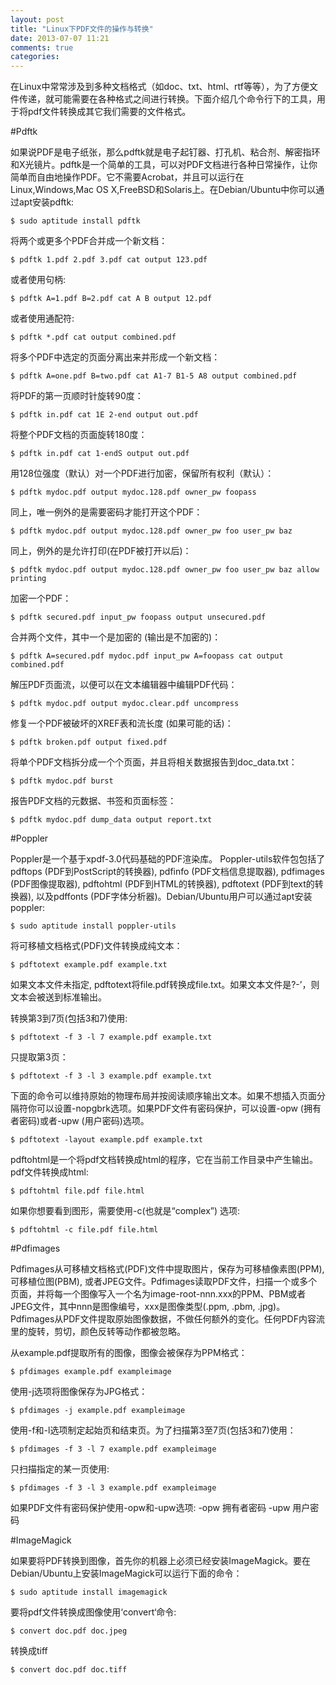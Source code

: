 ```yaml
---
layout: post
title: "Linux下PDF文件的操作与转换"
date: 2013-07-07 11:21
comments: true
categories: 
---
```

在Linux中常常涉及到多种文档格式（如doc、txt、html、rtf等等），为了方便文件传递，就可能需要在各种格式之间进行转换。下面介绍几个命令行下的工具，用于将pdf文件转换成其它我们需要的文件格式。

#Pdftk

如果说PDF是电子纸张，那么pdftk就是电子起钉器、打孔机、粘合剂、解密指环和X光镜片。pdftk是一个简单的工具，可以对PDF文档进行各种日常操作，让你简单而自由地操作PDF。它不需要Acrobat，并且可以运行在Linux,Windows,Mac OS X,FreeBSD和Solaris上。在Debian/Ubuntu中你可以通过apt安装pdftk:

    $ sudo aptitude install pdftk

将两个或更多个PDF合并成一个新文档：

    $ pdftk 1.pdf 2.pdf 3.pdf cat output 123.pdf

或者使用句柄:

    $ pdftk A=1.pdf B=2.pdf cat A B output 12.pdf

或者使用通配符:

    $ pdftk *.pdf cat output combined.pdf

将多个PDF中选定的页面分离出来并形成一个新文档：

    $ pdftk A=one.pdf B=two.pdf cat A1-7 B1-5 A8 output combined.pdf

将PDF的第一页顺时针旋转90度：

    $ pdftk in.pdf cat 1E 2-end output out.pdf

将整个PDF文档的页面旋转180度：

    $ pdftk in.pdf cat 1-endS output out.pdf

用128位强度（默认）对一个PDF进行加密，保留所有权利（默认）：

    $ pdftk mydoc.pdf output mydoc.128.pdf owner_pw foopass

同上，唯一例外的是需要密码才能打开这个PDF：

    $ pdftk mydoc.pdf output mydoc.128.pdf owner_pw foo user_pw baz

同上，例外的是允许打印(在PDF被打开以后)：

    $ pdftk mydoc.pdf output mydoc.128.pdf owner_pw foo user_pw baz allow printing

加密一个PDF：

    $ pdftk secured.pdf input_pw foopass output unsecured.pdf

合并两个文件，其中一个是加密的 (输出是不加密的)：

    $ pdftk A=secured.pdf mydoc.pdf input_pw A=foopass cat output combined.pdf

解压PDF页面流，以便可以在文本编辑器中编辑PDF代码：

    $ pdftk mydoc.pdf output mydoc.clear.pdf uncompress

修复一个PDF被破坏的XREF表和流长度 (如果可能的话)：

    $ pdftk broken.pdf output fixed.pdf

将单个PDF文档拆分成一个个页面，并且将相关数据报告到doc_data.txt：

    $ pdftk mydoc.pdf burst

报告PDF文档的元数据、书签和页面标签：

    $ pdftk mydoc.pdf dump_data output report.txt


#Poppler

Poppler是一个基于xpdf-3.0代码基础的PDF渲染库。 Poppler-utils软件包包括了pdftops (PDF到PostScript的转换器), pdfinfo (PDF文档信息提取器), pdfimages (PDF图像提取器), pdftohtml (PDF到HTML的转换器), pdftotext (PDF到text的转换器), 以及pdffonts (PDF字体分析器)。Debian/Ubuntu用户可以通过apt安装poppler:

    $ sudo aptitude install poppler-utils

将可移植文档格式(PDF)文件转换成纯文本：

    $ pdftotext example.pdf example.txt

如果文本文件未指定, pdftotext将file.pdf转换成file.txt。如果文本文件是?-’，则文本会被送到标准输出。

转换第3到7页(包括3和7)使用:

    $ pdftotext -f 3 -l 7 example.pdf example.txt

只提取第3页：

    $ pdftotext -f 3 -l 3 example.pdf example.txt

下面的命令可以维持原始的物理布局并按阅读顺序输出文本。如果不想插入页面分隔符你可以设置-nopgbrk选项。如果PDF文件有密码保护，可以设置-opw (拥有者密码)或者-upw (用户密码)选项。

    $ pdftotext -layout example.pdf example.txt

pdftohtml是一个将pdf文档转换成html的程序，它在当前工作目录中产生输出。pdf文件转换成html:

    $ pdftohtml file.pdf file.html

如果你想要看到图形，需要使用-c(也就是“complex”) 选项:

    $ pdftohtml -c file.pdf file.html
 
    
#Pdfimages

Pdfimages从可移植文档格式(PDF)文件中提取图片，保存为可移植像素图(PPM), 可移植位图(PBM), 或者JPEG文件。Pdfimages读取PDF文件，扫描一个或多个页面，并将每一个图像写入一个名为image-root-nnn.xxx的PPM、PBM或者JPEG文件，其中nnn是图像编号，xxx是图像类型(.ppm, .pbm, .jpg)。Pdfimages从PDF文件提取原始图像数据，不做任何额外的变化。任何PDF内容流里的旋转，剪切，颜色反转等动作都被忽略。

从example.pdf提取所有的图像，图像会被保存为PPM格式：

    $ pfdimages example.pdf exampleimage

使用-j选项将图像保存为JPG格式：

    $ pfdimages -j example.pdf exampleimage

使用-f和-l选项制定起始页和结束页。为了扫描第3至7页(包括3和7)使用：

    $ pfdimages -f 3 -l 7 example.pdf exampleimage

只扫描指定的某一页使用:

    $ pfdimages -f 3 -l 3 example.pdf exampleimage

如果PDF文件有密码保护使用-opw和-upw选项:
-opw 拥有者密码
-upw 用户密码


#ImageMagick

如果要将PDF转换到图像，首先你的机器上必须已经安装ImageMagick。要在Debian/Ubuntu上安装ImageMagick可以运行下面的命令：

    $ sudo aptitude install imagemagick

要将pdf文件转换成图像使用‘convert‘命令:

    $ convert doc.pdf doc.jpeg

转换成tiff

    $ convert doc.pdf doc.tiff